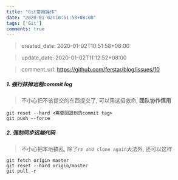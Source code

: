 ```yaml
---
title: "Git常用操作"
date: "2020-01-02T10:51:58+08:00"
tags: ['Git']
comments: true
---
```


> created_date: 2020-01-02T10:51:58+08:00

> update_date: 2020-01-02T11:12:52+08:00

> comment_url: https://github.com/ferstar/blog/issues/10

##### 1. 强行抹掉远程commit log

> 不小心把不该提交的东西提交了, 可以用这招救命, **团队协作慎用**

```shell
git reset --hard <需要回退到的commit tag>
git push --force
```

##### 2. 强制同步远端代码

> 不小心把本地搞乱, 除了`rm and clone again`大法外, 还可以这样

```shell
git fetch origin master
git reset --hard origin/master
git pull -r
```